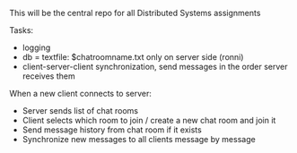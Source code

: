 This will be the central repo for all Distributed Systems assignments

Tasks: 
- logging
- db = textfile: $chatroomname.txt only on server side (ronni)
- client-server-client synchronization, send messages in the order server receives them 


When a new client connects to server: 
- Server sends list of chat rooms
- Client selects which room to join / create a new chat room and join it
- Send message history from chat room if it exists
- Synchronize new messages to all clients message by message
